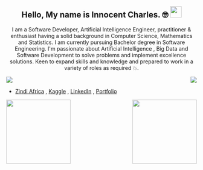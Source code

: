 
<h2 align="center">Hello, My name is Innocent Charles. 🤓 <img src="https://raw.githubusercontent.com/MartinHeinz/MartinHeinz/master/wave.gif" width="30px"></h2>
<p align="center">I am  a Software Developer, Artificial Intelligence Engineer, practitioner & enthusiast having  a  solid background in Computer Science, Mathematics and Statistics. I am currently pursuing Bachelor degree in Software Engineering. I'm passionate about Artificial Intelligence , Big Data and Software Development to solve problems and implement excellence solutions. Keen to expand skills and knowledge and prepared to work in a variety
of roles as required 💥.
</p>

![](https://komarev.com/ghpvc/?username=innocoder-official&color=blue) <img align="right" src="https://img.shields.io/github/followers/innocoder-official?label=Followers&style=social" />


<!--### 📫 Where to find me-->
- [Zindi Africa](https://zindi.africa/users/The_GOT) , [Kaggle](https://www.kaggle.com/innocoderofficial) , [LinkedIn](https://www.linkedin.com/in/innocent-charles-329194214/) , [Portfolio](https://innocentcharles.com)


<img align="left" height="170px" src="https://github-readme-stats.vercel.app/api?username=innocoder-official&show_icons=true&theme=merko&count_private=true" />
<img align="right" height="170px" src="https://github-readme-stats.vercel.app/api/top-langs/?username=innocoder-official&layout=compact&theme=merko&count_private=true"
<img height="170px" />
	

<!--- [HackerRank](https://www.hackerrank.com/innocentcharles1?hr_r=1)
- [LinkedIn](https://www.linkedin.com/in/innocent-charles-329194214/) 👨💼
- [Email](mailto:innocentcharles217@gmail.com)
- [Techdealers](https://techdealers.co.tz/)
- [Articles Writer](https://medium.com/@innocentcharles_)  
- [Others](http://myurls.co/innocentcharles__): 
-->
<!--Here is the codes for the most used language -->
<!--	
<p align="center">
  <img height="200px" src="https://github-readme-stats.vercel.app/api/top-langs/?username=innocoder-official&merko&count_private=true" alt="Github Stats" />
</p>-->
<!--Here is the codes for the innocent'git status-->
<!--
<p align="center"><img width="50%" src="https://github-readme-stats.vercel.app/api?username=innocoder-official&count_private=true&show_icons=true&include_all_commits=true&theme=tokyonight" /></p> -->



<!--
<table border="0" cellspacing="0" cellpadding="0" allign="center">
  <tbody>
    <tr>
      <th colspan="9" >MY CURRENT AND ALL TIME STACK 🧑‍💻</th>
    </tr>
    <tr>
      <td align="center">
        <a href="https://www.oracle.com/uk/java/">
          <img src="https://upload.wikimedia.org/wikipedia/en/3/30/Java_programming_language_logo.svg" alt="Java" width="70" height="70"/>
        </a>
      </td>


     <td align="center">
        <a href="https://www.python.org/">
          <img src="https://upload.wikimedia.org/wikipedia/commons/f/f8/Python_logo_and_wordmark.svg" alt="Python" width="70" height="70"/> 
        </a>
      </td>  
  


       <td align="center">
        <a href="https://www.scala-lang.org/">
          <img src="https://www.scala-lang.org/resources/img/frontpage/scala-spiral.png" alt="Scala" width="70" height="70"/>
        </a>
      </td>  
    <td align="center">
	 <a href="https://en.wikipedia.org/wiki/C%2B%2B">
            <img src="https://upload.wikimedia.org/wikipedia/commons/1/18/ISO_C%2B%2B_Logo.svg" alt="C++" width="70" height="70"/>
      </td> 
       

       <td align="center">
        <a href="https://en.wikibooks.org/wiki/R_Programming">
          <img src="https://www.r-project.org/logo/Rlogo.svg" alt="JavaScript"             width="70" height="70"/>
        </a>
      </td>     
     


      <td align="center">
        <a href="https://nodejs.org/en/">
          <img src="https://upload.wikimedia.org/wikipedia/commons/d/d9/Node.js_logo.svg" alt="nodejs" width="70" height="70"/>
        </a>
      </td>
      <td align="center">
     <a href="https://en.wikipedia.org/wiki/Dart_(programming_language)">
            <img src="https://upload.wikimedia.org/wikipedia/commons/f/fe/Dart_programming_language_logo.svg" alt="Dart" width="70" height="70"/>
	    </td>    
      <td align="center">
        <a href="https://en.wikipedia.org/wiki/Kotlin_(programming_language)">
          <img src="https://upload.wikimedia.org/wikipedia/commons/1/11/Kotlin_logo_2021.svg" alt="kotlin" width="70" height="70"/>
        </a>
      </td>
      <td align="center">
        <a href="https://en.wikipedia.org/wiki/PHP">
          <img src="https://upload.wikimedia.org/wikipedia/commons/2/27/PHP-logo.svg" alt="HTML5" width="70" height="70"/>
        </a>
      </td>   
    </tr>
    <tr>
     <td align="center">
        <a href="https://en.wikipedia.org/wiki/Django_(web_framework)">
          <img src="https://upload.wikimedia.org/wikipedia/commons/7/75/Django_logo.svg" alt="Django" width="70" height="70"/>
        </a>
      </td>       
      <td align="center">
        <a href="https://en.wikipedia.org/wiki/Laravel">
          <img src="https://upload.wikimedia.org/wikipedia/commons/9/9a/Laravel.svg" alt="Kubernetes" width="70" height="70"/>
        </a>
      </td>
      <td align="center">
        <a href="https://en.wikipedia.org/wiki/Express.js">
          <img src="https://upload.wikimedia.org/wikipedia/commons/6/64/Expressjs.png" alt="Heroku" width="70" height="70"/>
        </a>
      </td>
      <td align="center">
        <a href="https://en.wikipedia.org/wiki/PostgreSQL">
          <img src="https://upload.wikimedia.org/wikipedia/commons/2/29/Postgresql_elephant.svg" alt="Apache Spark" width="70" height="70"/>
        </a>
      </td>   
      <td align="center">
        <a href="">
          <a href="https://www.mysql.com/">
            <img src="https://i1.wp.com/fileserialkey.com/wp-content/uploads/2019/07/2-2.png?fit=300%2C300&ssl=1" alt="MySQL SQL" width="70" height="70"/>
          </a>
        </a>
      </td>
      <td align="center">
        <a href="https://www.oracle.com/uk/database/technologies/">
          <img src="https://pbs.twimg.com/profile_images/1171452654112755712/MW0_-kQQ.jpg" alt="Oracle Database" width="70" height="70"/>
        </a>
      </td>
    <td align="center">
	  <a href="https://en.wikipedia.org/wiki/Flutter_(software)">
            <img src="https://upload.wikimedia.org/wikipedia/commons/4/44/Google-flutter-logo.svg" alt="linux" width="70" height="70"/>
	    </td>
   <td align="center">
	 <a href="https://en.wikipedia.org/wiki/Android_Studio">
            <img src="https://upload.wikimedia.org/wikipedia/commons/e/e3/Android_Studio_Icon_%282014-2019%29.svg" alt="Android Studio" width="70" height="70"/>
      </td>
     <td align="center">
        <a href="https://en.wikipedia.org/wiki/Visual_Studio_Code">
          <img src="https://upload.wikimedia.org/wikipedia/commons/9/9a/Visual_Studio_Code_1.35_icon.svg" alt="linux" width="70" height="70"/>
        </a>
      </td> 
    </tr>
    <tr>
      <td align="center">
        <a href="https://en.wikipedia.org/wiki/Git">
          <img src="https://upload.wikimedia.org/wikipedia/commons/e/e0/Git-logo.svg" alt="linux" width="70" height="70"/>
        </a>
      </td>   
    <td align="center">
        <a href="https://en.wikipedia.org/wiki/Linux">
          <img src="https://upload.wikimedia.org/wikipedia/commons/3/35/Tux.svg" alt="linux" width="70" height="70"/>
        </a>
      </td>       
   <td align="center">
        <a href="https://github.com/">
          <img src="https://upload.wikimedia.org/wikipedia/commons/9/95/Font_Awesome_5_brands_github.svg" alt="git" width="70" height="70"/>
        </a>
      </td>
   <td align="center">
        <a href="https://aws.amazon.com/">
          <img src="https://a0.awsstatic.com/libra-css/images/logos/aws_logo_smile_1200x630.png" alt="aws" width="70" height="70"/>
        </a>
      </td>
   <td align="center">
        <a href="https://en.wikipedia.org/wiki/Apache_Hadoop">
          <img src="https://upload.wikimedia.org/wikipedia/commons/3/38/Hadoop_logo_new.svg" alt="MS Azure" width="70" height="70"/>
        </a>
      </td>
    <td align="center">
        <a href="https://spark.apache.org/">
          <img src="https://www.onlinebooksreview.com/uploads/blog_images/2017/11/27_file.png" alt="Apache Spark" width="70" height="70"/>
        </a>
      </td> 
  <td align="center">
        <a href="https://en.wikipedia.org/wiki/Apache_Kafka">
          <img src="https://upload.wikimedia.org/wikipedia/commons/0/05/Apache_kafka.svg" alt="Kubernetes" width="70" height="70"/>
        </a>
      </td> 

<td align="center">
        <a href="https://www.heroku.com/">
          <img src="https://res-3.cloudinary.com/crunchbase-production/image/upload/c_lpad,f_auto,q_auto:eco/v1491420676/cenlvst0fgs8ejx12n8u.png" alt="Heroku" width="70" height="70"/>
        </a>
      </td>
    <td align="center">
        <a href="https://www.docker.com/">
          <img src="https://upload.wikimedia.org/wikipedia/commons/4/4e/Docker_%28container_engine%29_logo.svg" alt="docker" width="70" height="70"/>
        </a>
      </td>
   </tr>
<tr>
 <td align="center">
        <a href="https://en.wikipedia.org/wiki/TensorFlow">
          <img src="https://upload.wikimedia.org/wikipedia/commons/1/11/TensorFlowLogo.svg" alt="Kubernetes" width="70" height="70"/>
        </a>
      </td> 
<td align="center">
        <a href="https://en.wikipedia.org/wiki/Keras">
          <img src="https://upload.wikimedia.org/wikipedia/commons/a/ae/Keras_logo.svg" alt="Heroku" width="70" height="70"/>
        </a>
      </td>
<td align="center">
        <a href="https://en.wikipedia.org/wiki/PyTorch">
          <img src="https://upload.wikimedia.org/wikipedia/commons/c/c6/PyTorch_logo_black.svg" alt="Heroku" width="70" height="70"/>
        </a>
      </td>
 <td align="center">
        <a href="https://en.wikipedia.org/wiki/Scikit-learn">
          <img src="https://upload.wikimedia.org/wikipedia/commons/0/05/Scikit_learn_logo_small.svg" alt="mongoDB" width="70" height="70"/>
        </a>
      </td>
     <td align="center">
        <a href="https://cassandra.apache.org/">
          <img src="https://upload.wikimedia.org/wikipedia/commons/thumb/5/5e/Cassandra_logo.svg/1200px-Cassandra_logo.svg.png" alt="Oracle Database" width="70" height="70"/>
        </a>
      </td>
 </tr>
  </tbody>
</table>
-->
<!--
<h3 align="center">Tools Used:</h3>
<p align="center">
	</a><a href="https://scikit-learn.org/" target="_blank"> <img src="https://upload.wikimedia.org/wikipedia/commons/0/05/Scikit_learn_logo_small.svg" alt="scikit_learn" width="40" height="40"/><a href="https://www.postgresql.org" target="_blank"> <img src="https://raw.githubusercontent.com/devicons/devicon/master/icons/postgresql/postgresql-original-wordmark.svg" alt="postgresql" width="40" height="40"/><a href="https://www.tensorflow.org" target="_blank"> <img src="https://www.vectorlogo.zone/logos/tensorflow/tensorflow-icon.svg" alt="tensorflow" width="40" height="40"/> </a><a href="https://git-scm.com/" target="_blank"> <img src="https://www.vectorlogo.zone/logos/git-scm/git-scm-icon.svg" alt="git" width="40" height="40"/> </a>
</p>
-->
<!--

* Top languages does not indicate my skill level or something like that, it's a github metric of which languages i have the most code on github 😆




## 😂 Here is a random joke that'll make you laugh!
![Jokes Card](https://readme-jokes.vercel.app/api)
-->


	

